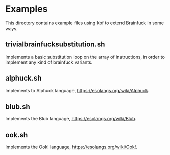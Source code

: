 Examples
========

This directory contains example files using kbf to extend Brainfuck in 
some ways.

trivialbrainfucksubstitution.sh
-------------------------------

Implements a basic substitution loop on the array of instructions, in order to implement any kind of brainfuck variants.

alphuck.sh
----------

Implements to Alphuck language, https://esolangs.org/wiki/Alphuck.

blub.sh
-------

Implements the Blub language, https://esolangs.org/wiki/Blub.

ook.sh
------

Implements the Ook! language, https://esolangs.org/wiki/Ook!.

